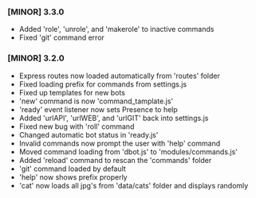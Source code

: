 ### [MINOR] 3.3.0
- Added 'role', 'unrole', and 'makerole' to inactive commands
- Fixed 'git' command error

### [MINOR] 3.2.0
- Express routes now loaded automatically from 'routes' folder
- Fixed loading prefix for commands from settings.js
- Fixed up templates for new bots
- 'new' command is now 'command_tamplate.js'
- 'ready' event listener now sets Presence to help
- Added 'urlAPI', 'urlWEB', and 'urlGIT' back into settings.js
- Fixed new bug with 'roll' command
- Changed automatic bot status in 'ready.js'
- Invalid commands now prompt the user with 'help' command
- Moved command loading from 'dbot.js' to 'modules/commands.js'
- Added 'reload' command to rescan the 'commands' folder
- 'git' command loaded by default
- 'help' now shows prefix properly
- 'cat' now loads all jpg's from 'data/cats' folder and displays randomly
